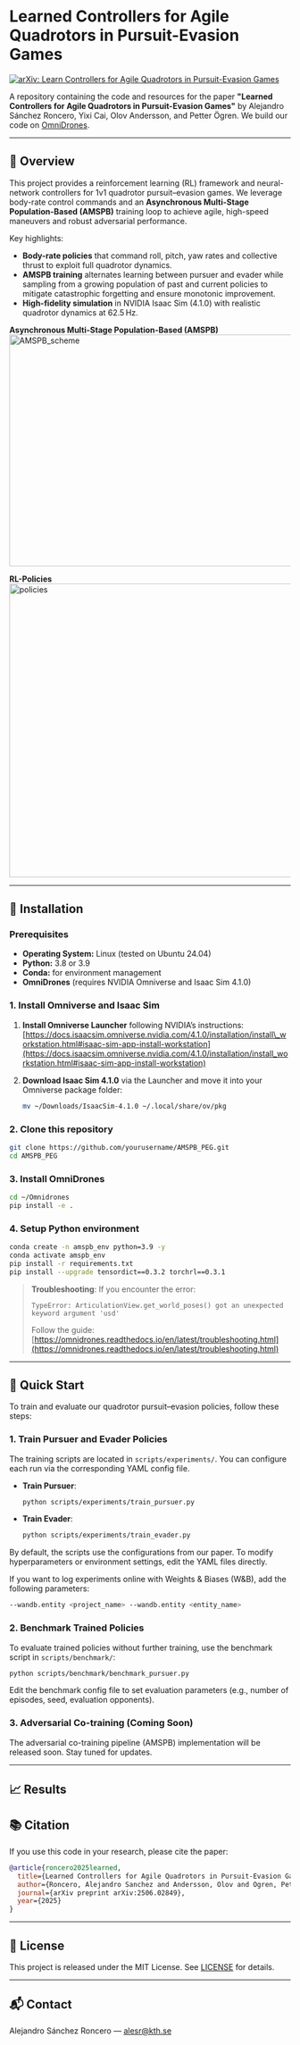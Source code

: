 # Learned Controllers for Agile Quadrotors in Pursuit-Evasion Games

[![arXiv: Learn Controllers for Agile Quadrotors in Pursuit-Evasion Games](https://img.shields.io/badge/arXiv-2407.00000-B31B1B.svg)](https://arxiv.org/abs/2506.02849)

A repository containing the code and resources for the paper **"Learned Controllers for Agile Quadrotors in Pursuit-Evasion Games"** by Alejandro Sánchez Roncero, Yixi Cai, Olov Andersson, and Petter Ögren. We build our code on [OmniDrones](https://omnidrones.readthedocs.io/en/latest/). 

---

## 🚀 Overview

This project provides a reinforcement learning (RL) framework and neural-network controllers for 1v1 quadrotor pursuit–evasion games. We leverage body-rate control commands and an **Asynchronous Multi-Stage Population-Based (AMSPB)** training loop to achieve agile, high-speed maneuvers and robust adversarial performance.

Key highlights:

* **Body-rate policies** that command roll, pitch, yaw rates and collective thrust to exploit full quadrotor dynamics.
* **AMSPB training** alternates learning between pursuer and evader while sampling from a growing population of past and current policies to mitigate catastrophic forgetting and ensure monotonic improvement.
* **High-fidelity simulation** in NVIDIA Isaac Sim (4.1.0) with realistic quadrotor dynamics at 62.5 Hz.

**Asynchronous Multi-Stage Population-Based (AMSPB)**
<img width="1622" height="415" alt="AMSPB_scheme" src="https://github.com/user-attachments/assets/f28d2783-8f36-4286-9054-561820da791d" />

**RL-Policies**
<img width="1169" height="526" alt="policies" src="https://github.com/user-attachments/assets/e8a47c9e-fa63-4454-8f3a-2a10244486d9" />

---

## 🔧 Installation

### Prerequisites

* **Operating System:** Linux (tested on Ubuntu 24.04)
* **Python:** 3.8 or 3.9
* **Conda:** for environment management
* **OmniDrones** (requires NVIDIA Omniverse and Isaac Sim 4.1.0)

### 1. Install Omniverse and Isaac Sim

1. **Install Omniverse Launcher** following NVIDIA’s instructions:
   [https://docs.isaacsim.omniverse.nvidia.com/4.1.0/installation/install\_workstation.html#isaac-sim-app-install-workstation](https://docs.isaacsim.omniverse.nvidia.com/4.1.0/installation/install_workstation.html#isaac-sim-app-install-workstation)

2. **Download Isaac Sim 4.1.0** via the Launcher and move it into your Omniverse package folder:

   ```bash
   mv ~/Downloads/IsaacSim-4.1.0 ~/.local/share/ov/pkg
   ```

### 2. Clone this repository

```bash
git clone https://github.com/yourusername/AMSPB_PEG.git
cd AMSPB_PEG
```

### 3. Install OmniDrones

```bash
cd ~/Omnidrones
pip install -e .
```

### 4. Setup Python environment

```bash
conda create -n amspb_env python=3.9 -y
conda activate amspb_env
pip install -r requirements.txt
pip install --upgrade tensordict==0.3.2 torchrl==0.3.1
```

> **Troubleshooting**: If you encounter the error:
>
> ```
> TypeError: ArticulationView.get_world_poses() got an unexpected keyword argument 'usd'
> ```
>
> Follow the guide: [https://omnidrones.readthedocs.io/en/latest/troubleshooting.html](https://omnidrones.readthedocs.io/en/latest/troubleshooting.html)

---

## 🏁 Quick Start

To train and evaluate our quadrotor pursuit–evasion policies, follow these steps:

### 1. Train Pursuer and Evader Policies

The training scripts are located in `scripts/experiments/`. You can configure each run via the corresponding YAML config file.

* **Train Pursuer**:

  ```bash
  python scripts/experiments/train_pursuer.py 
  ```

* **Train Evader**:

  ```bash
  python scripts/experiments/train_evader.py 
  ```

By default, the scripts use the configurations from our paper. To modify hyperparameters or environment settings, edit the YAML files directly.

If you want to log experiments online with Weights & Biases (W\&B), add the following parameters:

```bash
--wandb.entity <project_name> --wandb.entity <entity_name>
```

### 2. Benchmark Trained Policies

To evaluate trained policies without further training, use the benchmark script in `scripts/benchmark/`:

```bash
python scripts/benchmark/benchmark_pursuer.py 
```

Edit the benchmark config file to set evaluation parameters (e.g., number of episodes, seed, evaluation opponents).

### 3. Adversarial Co-training (Coming Soon)

The adversarial co-training pipeline (AMSPB) implementation will be released soon. Stay tuned for updates.

---

## 📈 Results

<!-- Add evaluation plots and metrics here -->

## 📚 Citation

If you use this code in your research, please cite the paper:

```bibtex
@article{roncero2025learned,
  title={Learned Controllers for Agile Quadrotors in Pursuit-Evasion Games},
  author={Roncero, Alejandro Sanchez and Andersson, Olov and Ogren, Petter},
  journal={arXiv preprint arXiv:2506.02849},
  year={2025}
}
```

---

## 📝 License

This project is released under the MIT License. See [LICENSE](LICENSE) for details.

---

## 📬 Contact

Alejandro Sánchez Roncero — [alesr@kth.se](mailto:alesr@kth.se)
